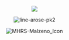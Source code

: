 <div align="center">

![](https://komarev.com/ghpvc/?username=mlzeno&color=e17388&label=THE_QURIO)

</div>



<div align="center">

![line-arose-pk2](https://github.com/user-attachments/assets/04251a51-89b1-40d7-a40f-e6a9bf2a82c6)

</div>








<div align="center">






![MHRS-Malzeno_Icon](https://github.com/user-attachments/assets/f34cf683-2450-48fa-9d2e-098f99b596c4)

</div>

